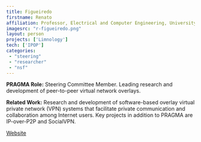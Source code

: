 ```yaml
---
title: Figueiredo
firstname: Renato
affiliation: Professor, Electrical and Computer Engineering, University of Florida
imagesrc: "r-figueiredo.png"
layout: person
projects: ['Limnology']
tech: ['IPOP']
categories:
 - "steering"
 - "researcher"
 - "nsf"
---
```


**PRAGMA Role:** Steering Committee Member. Leading research and development of peer-to-peer virtual network overlays.

**Related Work:** Research and development of software-based overlay virtual private network (VPN) systems that facilitate private communication and collaboration among Internet users. Key projects in addition to PRAGMA are IP-over-P2P and SocialVPN.

[Website][1]

[1]: https://www.acis.ufl.edu/people/renatof
